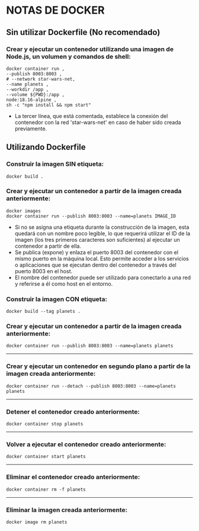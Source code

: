 # NOTAS DE DOCKER

## Sin utilizar Dockerfile (No recomendado)

### Crear y ejecutar un contenedor utilizando una imagen de Node.js, un volumen y comandos de shell:
```
docker container run ,
--publish 8003:8003 ,
# --network star-wars-net,
--name planets ,
--workdir /app ,
--volume ${PWD}:/app ,
node:18.16-alpine ,
sh -c "npm install && npm start"
```
* La tercer línea, que está comentada, establece la conexión del contenedor con la red 'star-wars-net' en caso de haber sido creada previamente.

## Utilizando Dockerfile

### Construir la imagen SIN etiqueta:
```
docker build .
```
### Crear y ejecutar un contenedor a partir de la imagen creada anteriormente:
```
docker images
docker container run --publish 8003:8003 --name=planets IMAGE_ID
```
* Si no se asigna una etiqueta durante la construcción de la imagen, esta quedará con un nombre poco legible, lo que requerirá utilizar el ID de la imagen (los tres primeros caracteres son suficientes) al ejecutar un contenedor a partir de ella.
* Se publica (expone) y enlaza el puerto 8003 del contenedor con el mismo puerto en la máquina local. Esto permite acceder a los servicios o aplicaciones que se ejecutan dentro del contenedor a través del puerto 8003 en el host.
* El nombre del contenedor puede ser utilizado para conectarlo a una red y referirse a él como host en el entorno.

### Construir la imagen CON etiqueta:
```
docker build --tag planets .
```
### Crear y ejecutar un contenedor a partir de la imagen creada anteriormente:
```
docker container run --publish 8003:8003 --name=planets planets
```
<hr/>

### Crear y ejecutar un contenedor en segundo plano a partir de la imagen creada anteriormente:
```
docker container run --detach --publish 8003:8003 --name=planets planets
```

<hr/>

### Detener el contenedor creado anteriormente:
```
docker container stop planets
```

<hr/>

### Volver a ejecutar el contenedor creado anteriormente:
```
docker container start planets
```

<hr/>

### Eliminar el contenedor creado anteriormente:
```
docker container rm -f planets
```

<hr/>

### Eliminar la imagen creada anteriormente:
```
docker image rm planets
```

